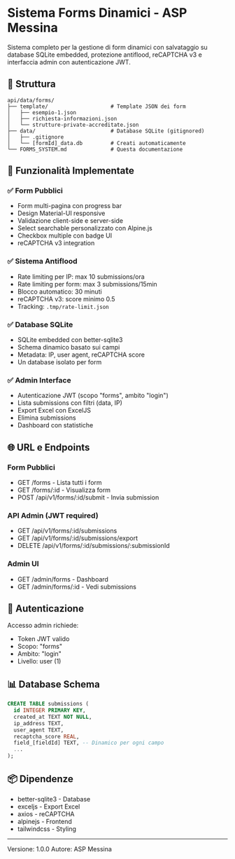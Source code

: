 # Sistema Forms Dinamici - ASP Messina

Sistema completo per la gestione di form dinamici con salvataggio su database SQLite embedded, protezione antiflood, reCAPTCHA v3 e interfaccia admin con autenticazione JWT.

## 📁 Struttura

```
api/data/forms/
├── template/                    # Template JSON dei form
│   ├── esempio-1.json
│   ├── richiesta-informazioni.json
│   └── strutture-private-accreditate.json
├── data/                        # Database SQLite (gitignored)
│   ├── .gitignore
│   └── [formId]_data.db         # Creati automaticamente
└── FORMS_SYSTEM.md              # Questa documentazione
```

## 🚀 Funzionalità Implementate

### ✅ Form Pubblici
- Form multi-pagina con progress bar
- Design Material-UI responsive
- Validazione client-side e server-side
- Select searchable personalizzato con Alpine.js
- Checkbox multiple con badge UI
- reCAPTCHA v3 integration

### ✅ Sistema Antiflood
- Rate limiting per IP: max 10 submissions/ora
- Rate limiting per form: max 3 submissions/15min
- Blocco automatico: 30 minuti
- reCAPTCHA v3: score minimo 0.5
- Tracking: `.tmp/rate-limit.json`

### ✅ Database SQLite
- SQLite embedded con better-sqlite3
- Schema dinamico basato sui campi
- Metadata: IP, user agent, reCAPTCHA score
- Un database isolato per form

### ✅ Admin Interface
- Autenticazione JWT (scopo "forms", ambito "login")
- Lista submissions con filtri (data, IP)
- Export Excel con ExcelJS
- Elimina submissions
- Dashboard con statistiche

## 🌐 URL e Endpoints

### Form Pubblici
- GET /forms - Lista tutti i form
- GET /forms/:id - Visualizza form
- POST /api/v1/forms/:id/submit - Invia submission

### API Admin (JWT required)
- GET /api/v1/forms/:id/submissions
- GET /api/v1/forms/:id/submissions/export
- DELETE /api/v1/forms/:id/submissions/:submissionId

### Admin UI
- GET /admin/forms - Dashboard
- GET /admin/forms/:id - Vedi submissions

## 🔑 Autenticazione

Accesso admin richiede:
- Token JWT valido
- Scopo: "forms"
- Ambito: "login"
- Livello: user (1)

## 📊 Database Schema

```sql
CREATE TABLE submissions (
  id INTEGER PRIMARY KEY,
  created_at TEXT NOT NULL,
  ip_address TEXT,
  user_agent TEXT,
  recaptcha_score REAL,
  field_[fieldId] TEXT, -- Dinamico per ogni campo
  ...
);
```

## 📦 Dipendenze

- better-sqlite3 - Database
- exceljs - Export Excel
- axios - reCAPTCHA
- alpinejs - Frontend
- tailwindcss - Styling

---
Versione: 1.0.0
Autore: ASP Messina
